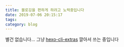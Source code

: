 ```yaml
---
title: 블로깅을 편하게 하려고 노력중입니다
date: 2019-07-06 20:15:17
tags: 
category: blog
---
```

  
별건 없습니다... 그냥 [hexo-cli-extras](https://github.com/greg-js/hexo-cli-extras) 깔아서 쓰는 중입니다  
  